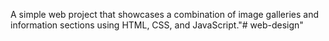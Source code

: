 A simple web project that showcases a combination of image galleries and information sections using HTML, CSS, and JavaScript."# web-design" 
